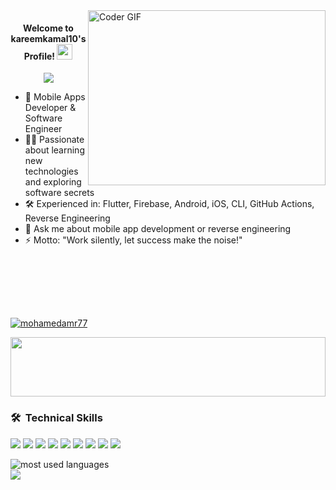 <img align="right" src="https://media.giphy.com/media/SWoSkN6DxTszqIKEqv/giphy.gif" alt="Coder GIF" width="380" height="280">

<h4 align="center">
  Welcome to kareemkamal10's Profile!
  <img src="https://media.giphy.com/media/hvRJCLFzcasrR4ia7z/giphy.gif" width="25">
</h4>

<!-- Typing SVG by DenverCoder1 -->
<p align="center">
  <img src="https://readme-typing-svg.herokuapp.com/?lines=Mobile%20Developer;Software%20Engineer;Reverse%20Engineering%20Enthusiast;Always%20Learning%20New%20Tech&font=Fira%20Code&center=true&width=440&height=45&color=F7F7F7&vCenter=true&pause=1000">
</p> 

- 🏢 Mobile Apps Developer & Software Engineer
- 👨‍💻 Passionate about learning new technologies and exploring software secrets
- 🛠 Experienced in: Flutter, Firebase, Android, iOS, CLI, GitHub Actions, Reverse Engineering
- 💬 Ask me about mobile app development or reverse engineering
- ⚡ Motto: "Work silently, let success make the noise!"

<br/><br/> 

<br/><br/> 
  <p align="left"> <a href="https://github.com/ryo-ma/github-profile-trophy"><img src="https://github-profile-trophy.vercel.app/?username=kareemkamal10" alt="mohamedamr77" /></a> </p>

<img align="center" src="https://github.com/Govindv7555/Govindv7555/blob/main/49e76e0596857673c5c80c85b84394c1.gif" width=100% height=95px>

### 🛠 &nbsp;Technical Skills

<p align="left">  
  <img src="https://readme-components.vercel.app/api?component=logo&fill=black&logo=flutter&animation=spin&svgfill=15d8fe">
  <img src="https://readme-components.vercel.app/api?component=logo&fill=black&logo=firebase&svgfill=ffa611">
  <img src="https://readme-components.vercel.app/api?component=logo&fill=black&logo=android&svgfill=3ddc84">
  <img src="https://readme-components.vercel.app/api?component=logo&fill=black&logo=apple&svgfill=ffffff">
  <img src="https://readme-components.vercel.app/api?component=logo&fill=black&logo=cli&svgfill=777777">
  <img src="https://readme-components.vercel.app/api?component=logo&fill=black&logo=githubactions&svgfill=2088ff">
  <img src="https://readme-components.vercel.app/api?component=logo&fill=black&logo=git&svgfill=659b60">
  <img src="https://readme-components.vercel.app/api?component=logo&fill=black&logo=github&svgfill=df5c43">
  <img src="https://readme-components.vercel.app/api?component=logo&fill=black&logo=windows&svgfill=f6df1c">
</p>

<img align="left" src="https://github-readme-stats.vercel.app/api/top-langs?username=kareemkamal10&show_icons=true&locale=en&layout=compact&theme=radical" alt="most used languages" />

<br>

<a href="https://komarev.com/ghpvc/?username=kareemkamal10&style=for-the-badge">
    <img src="https://komarev.com/ghpvc/?username=kareemkamal10&style=for-the-badge">
</a>

